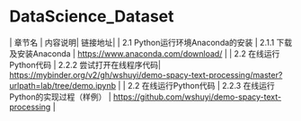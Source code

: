 # DataScience_Dataset

| 章节名 | 内容说明| 链接地址|
| 2.1	Python运行环境Anaconda的安装 | 2.1.1	下载及安装Anaconda | https://www.anaconda.com/download/ |
| 2.2	在线运行Python代码 | 2.2.2	尝试打开在线程序代码| https://mybinder.org/v2/gh/wshuyi/demo-spacy-text-processing/master?urlpath=lab/tree/demo.ipynb |
| 2.2	在线运行Python代码 | 2.2.3	在线运行Python的实现过程（样例） | https://github.com/wshuyi/demo-spacy-text-processing |

